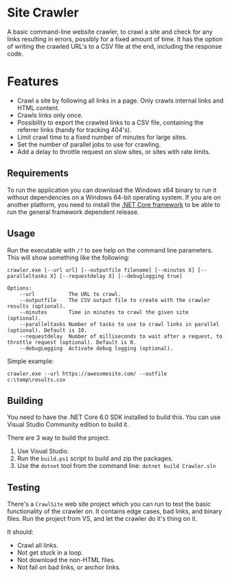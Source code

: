 
# Site Crawler

A basic command-line website crawler, to crawl a site and check for any links resulting in errors, possibly for a fixed amount of time. 
It has the option of writing the crawled URL's to a CSV file at the end, including the response code.

# Features

- Crawl a site by following all links in a page. Only crawls internal links and HTML content.
- Crawls links only once.
- Possibility to export the crawled links to a CSV file, containing the referrer links (handy for tracking 404's).
- Limit crawl time to a fixed number of minutes for large sites.
- Set the number of parallel jobs to use for crawling.
- Add a delay to throttle request on slow sites, or sites with rate limits.

## Requirements

To run the application you can download the Windows x64 binary to run it without dependencies on a Windows 64-bit operating system.
If you are on another platform, you need to install the [.NET Core framework](https://dotnet.microsoft.com/download) to be able to run the general framework dependent release.

## Usage

Run the executable with `/?` to see help on the command line parameters. This will show something like the following:

	crawler.exe [--url url] [--outputfile filename] [--minutes X] [--paralleltasks X] [--requestdelay X] [--debuglogging true]

    Options:
        --url           The URL to crawl.
        --outputfile    The CSV output file to create with the crawler results (optional).
        --minutes       Time in minutes to crawl the given site (optional).
        --paralleltasks Number of tasks to use to crawl links in parallel (optional). Default is 10.
        --requestdelay  Number of milliseconds to wait after a request, to throttle request (optional). Default is 0.
        --debugLogging  Activate debug logging (optional).

Simple example: 

    crawler.exe --url https://awesomesite.com/ --outfile c:\temp\results.csv

## Building

You need to have the .NET Core 6.0 SDK installed to build this. You can use Visual Studio Community edition to build it.

There are 3 way to build the project.

1. Use Visual Studio.
2. Run the `build.ps1` script to build and zip the packages.
3. Use the `dotnet` tool from the command line: `dotnet build Crawler.sln`

## Testing

There's a `CrawlSite` web site project which you can run to test the basic functionality of the crawler on. It contains edge cases, bad links, and binary files.
Run the project from VS, and let the crawler do it's thing on it.

It should:
- Crawl all links.
- Not get stuck in a loop.
- Not download the non-HTML files.
- Not fail on bad links, or anchor links.

